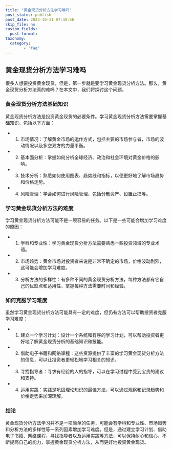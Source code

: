 ```yaml
---
title: "黄金现货分析方法学习难吗"
post_status: publish
post_date: 2023-10-11 07:48:56
skip_file: no
custom_fields: 
  post-format: 
taxonomy:
  category:
        - "faq"
---
```


## 黄金现货分析方法学习难吗

很多人想要投资黄金现货，但是，第一步就是要学习黄金现货分析方法。那么，黄金现货分析方法真的难吗？在本文中，我们将探讨这个问题。

### 黄金现货分析方法基础知识

黄金现货分析方法是投资黄金现货的必要条件。学习黄金现货分析方法需要掌握基础知识，包括以下方面：

- 1. 市场情况：了解黄金市场的运作方式，包括主要的市场参与者，市场的波动情况以及多空双方的力量平衡。
- 2. 基本面分析：掌握如何分析全球经济、政治和社会环境对黄金价格的影响。
- 3. 技术分析：熟悉如何使用图表、趋势线和指标，以便更好地了解市场趋势和价格走势。
- 4. 风险管理：学会如何进行风险管理，包括分散资产、设置止损等。

### 学习黄金现货分析方法的难度

学习黄金现货分析方法可能不是一项容易的任务。以下是一些可能会增加学习难度的原因：

- 1. 学科和专业性：学习黄金现货分析方法需要熟悉一些投资领域的专业术语。
- 2. 市场趋势：黄金市场对投资者来说是非常不确定的市场，价格波动剧烈，这可能会增加学习难度。
- 3. 分析方法的多样性：有多种不同的黄金现货分析方法，每种方法都有它自己的优缺点和适用性，掌握每种方法需要时间和经验。

### 如何克服学习难度

虽然学习黄金现货分析方法可能具有一定的难度，但仍有方法可以帮助投资者克服学习难度：

- 1. 建立一个学习计划：设计一个系统和有序的学习计划，可以帮助投资者更好地了解黄金现货分析的基础知识和技能。
- 2. 借助电子书籍和网络课程：这些资源提供了丰富的学习黄金现货分析方法的信息，可以让投资者更轻松地学习相关的知识。
- 3. 寻找指导者：寻求有经验的人的指导，可以在学习过程中受到宝贵的建议和支持。
- 4. 运用实践：实践是巩固理论知识的最佳方法，可以通过观察和记录趋势和价格走势来加深理解。

### 结论

黄金现货分析方法学习并不是一项简单的任务，可能会有学科和专业性、市场趋势和分析方法的多样性等一系列因素增加学习难度。但是，通过建立学习计划、借助电子书籍、网络课程、寻找指导者以及运用实践等方法，可以保持耐心和信心，不断提高自己的能力，掌握黄金现货分析方法，从而更好地投资黄金现货。
